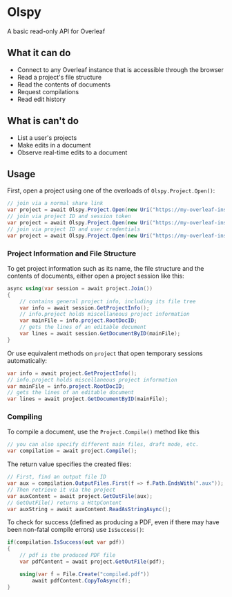 # Olspy
A basic read-only API for Overleaf

## What it can do
- Connect to any Overleaf instance that is accessible through the browser
- Read a project's file structure
- Read the contents of documents
- Request compilations
- Read edit history

## What is can't do
- List a user's projects
- Make edits in a document
- Observe real-time edits to a document

## Usage
First, open a project using one of the overloads of `Olspy.Project.Open()`:
```cs
// join via a normal share link
var project = await Olspy.Project.Open(new Uri("https://my-overleaf-instance.com/SHARE-URL-HERE>"));
// join via project ID and session token
var project = await Olspy.Project.Open(new Uri("https://my-overleaf-instance.com/base-url"), "PROJECT ID HERE", "SESSION TOKEN COOKIE HERE");
// join via project ID and user credentials
var project = await Olspy.Project.Open(new Uri("https://my-overleaf-instance.com/base-url"), "PROJECT ID HERE", "YOUR@EMAIL.HERE", "YOUR PASSWORD HERE");
```

### Project Information and File Structure
To get project information such as its name, the file structure and the contents of documents, either open a project session like this:
```cs
async using(var session = await project.Join())
{
	// contains general project info, including its file tree
	var info = await session.GetProjectInfo();
	// info.project holds miscellaneous project information
	var mainFile = info.project.RootDocID;
	// gets the lines of an editable document
	var lines = await session.GetDocumentByID(mainFile);
}
```
Or use equivalent methods on `project` that open temporary sessions automatically:
```cs
var info = await project.GetProjectInfo();
// info.project holds miscellaneous project information 
var mainFile = info.project.RootDocID;
// gets the lines of an editable document
var lines = await project.GetDocumentByID(mainFile);
```

### Compiling
To compile a document, use the `Project.Compile()` method like this
```cs
// you can also specify different main files, draft mode, etc.
var compilation = await project.Compile();
```
The return value specifies the created files:
```cs
// First, find an output file ID
var aux = compilation.OutputFiles.First(f => f.Path.EndsWith(".aux"));
// Then retrieve it via the project
var auxContent = await project.GetOutFile(aux);
// GetOutFile() returns a HttpContent
var auxString = await auxContent.ReadAsStringAsync();
```
To check for success (defined as producing a PDF, even if there may have been non-fatal compile errors) use `IsSuccess()`:
```cs
if(compilation.IsSuccess(out var pdf))
{
	// pdf is the produced PDF file
	var pdfContent = await project.GetOutFile(pdf);

	using(var f = File.Create("compiled.pdf"))
		await pdfContent.CopyToAsync(f);
}
```
